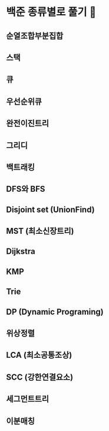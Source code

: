 # 백준 종류별로 풀기 🔁

## 순열조합부분집합

## 스택

## 큐

## 우선순위큐

## 완전이진트리

## 그리디

## 백트래킹

## DFS와 BFS

## Disjoint set (UnionFind)

## MST (최소신장트리)

## Dijkstra

## KMP

## Trie

## DP (Dynamic Programing)

## 위상정렬

## LCA (최소공통조상)

## SCC (강한연결요소)

## 세그먼트트리

## 이분매칭